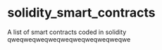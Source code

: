 # solidity_smart_contracts
A list of smart contracts coded in solidity 
qweqweqweqweqweqweqweqweqweqwe
